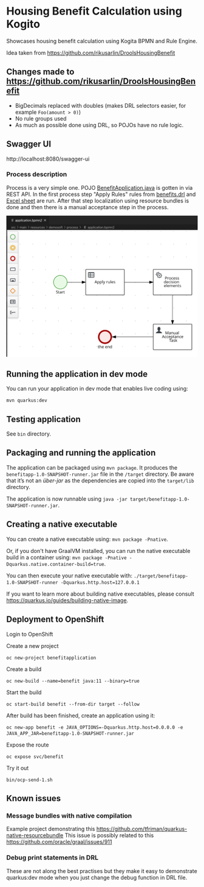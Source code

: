 # Housing Benefit Calculation using Kogito

Showcases housing benefit calculation using Kogita BPMN and Rule Engine.

Idea taken from https://github.com/rikusarlin/DroolsHousingBenefit

## Changes made to https://github.com/rikusarlin/DroolsHousingBenefit

- BigDecimals replaced with doubles (makes DRL selectors easier, for example ```Foo(amount > 0)```)
- No rule groups used
- As much as possible done using DRL, so POJOs have no rule logic.

## Swagger UI

http://localhost:8080/swagger-ui

### Process description

Process is a very simple one. POJO [BenefitApplication.java](src/main/java/demosoft/domain/BenefitApplication.java) is gotten in via REST API.
In the first process step "Apply Rules" rules from [benefits.drl](src/main/resources/demosoft/rules/benefits.drl) and [Excel sheet](src/main/resources/demosoft/rules/max_costs.xlsx) are run.
After that step localization using resource bundles is done and then there is a manual acceptance step in the process. 

![Process description](docs/images/application-bpmn2.png "BPMN 2.0 model")
## Running the application in dev mode

You can run your application in dev mode that enables live coding using:
```
mvn quarkus:dev
```

## Testing application

See `bin` directory.

## Packaging and running the application

The application can be packaged using `mvn package`.
It produces the `benefitapp-1.0-SNAPSHOT-runner.jar` file in the `/target` directory.
Be aware that it’s not an _über-jar_ as the dependencies are copied into the `target/lib` directory.

The application is now runnable using `java -jar target/benefitapp-1.0-SNAPSHOT-runner.jar`.

## Creating a native executable

You can create a native executable using: `mvn package -Pnative`.

Or, if you don't have GraalVM installed, you can run the native executable build in a container using: `mvn package -Pnative -Dquarkus.native.container-build=true`.

You can then execute your native executable with: `./target/benefitapp-1.0-SNAPSHOT-runner -Dquarkus.http.host=127.0.0.1`

If you want to learn more about building native executables, please consult https://quarkus.io/guides/building-native-image.

##  Deployment to OpenShift 
Login to OpenShift

Create a new project
```
oc new-project benefitapplication
```

Create a build

```
oc new-build --name=benefit java:11 --binary=true
```

Start the build

```
oc start-build benefit --from-dir target --follow
```


After build has been finished, create an application using it:

```
oc new-app benefit -e JAVA_OPTIONS=-Dquarkus.http.host=0.0.0.0 -e JAVA_APP_JAR=benefitapp-1.0-SNAPSHOT-runner.jar
```

Expose the route

```
oc expose svc/benefit
```

Try it out
```
bin/ocp-send-1.sh
```

## Known issues

### Message bundles with native compilation

Example project demonstrating this https://github.com/tfriman/quarkus-native-resourcebundle This issue is possibly related to this https://github.com/oracle/graal/issues/911

### Debug print statements in DRL

These are not along the best practises but they make it easy to demonstrate quarkus:dev mode when you just change the debug function in DRL file.